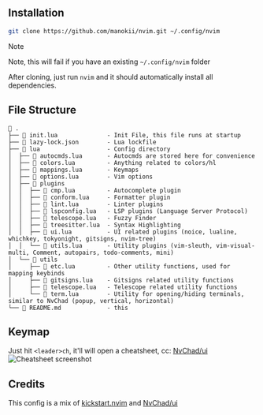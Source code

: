## Installation

```sh
git clone https://github.com/manokii/nvim.git ~/.config/nvim
```
> [!Note]
> Note, this will fail if you have an existing `~/.config/nvim` folder

After cloning, just run `nvim` and it should automatically install all dependencies.

## File Structure
```
 .
├──  init.lua              - Init File, this file runs at startup
├──  lazy-lock.json        - Lua lockfile
├──  lua                   - Config directory
│  ├──  autocmds.lua       - Autocmds are stored here for convenience
│  ├──  colors.lua         - Anything related to colors/hl
│  ├──  mappings.lua       - Keymaps
│  ├──  options.lua        - Vim options
│  ├──  plugins
│  │  ├──  cmp.lua         - Autocomplete plugin
│  │  ├──  conform.lua     - Formatter plugin
│  │  ├──  lint.lua        - Linter plugins
│  │  ├──  lspconfig.lua   - LSP plugins (Language Server Protocol)
│  │  ├──  telescope.lua   - Fuzzy Finder
│  │  ├──  treesitter.lua  - Syntax Highlighting
│  │  ├──  ui.lua          - UI related plugins (noice, lualine, whichkey, tokyonight, gitsigns, nvim-tree)
│  │  └──  utils.lua       - Utility plugins (vim-sleuth, vim-visual-multi, Comment, autopairs, todo-comments, mini)
│  └──  utils
│     ├──  etc.lua         - Other utility functions, used for mapping keybinds
│     ├──  gitsigns.lua    - Gitsigns related utility functions
│     ├──  telescope.lua   - Telescope related utility functions
│     └──  term.lua        - Utility for opening/hiding terminals, similar to NvChad (popup, vertical, horizontal)
└──  README.md             - this
```

## Keymap

Just hit `<leader>ch`, it'll will open a cheatsheet, cc: [NvChad/ui](https://github.com/NvChad/ui)
![Cheatsheet screenshot](https://i.imgur.com/fBOkulw.png)

## Credits

This config is a mix of [kickstart.nvim](https://github.com/nvim-lua/kickstart.nvim) and [NvChad/ui](https://github.com/NvChad/ui)
